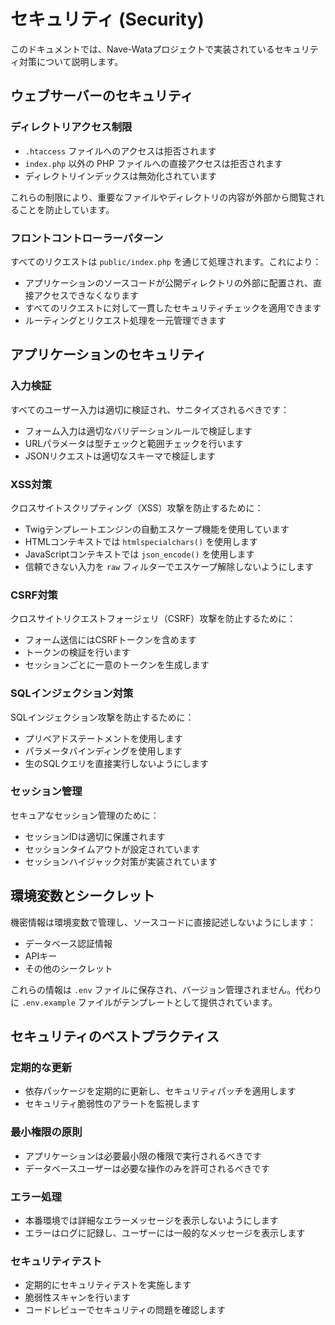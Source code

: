 # セキュリティ (Security)

このドキュメントでは、Nave-Wataプロジェクトで実装されているセキュリティ対策について説明します。

## ウェブサーバーのセキュリティ

### ディレクトリアクセス制限

- `.htaccess` ファイルへのアクセスは拒否されます
- `index.php` 以外の PHP ファイルへの直接アクセスは拒否されます
- ディレクトリインデックスは無効化されています

これらの制限により、重要なファイルやディレクトリの内容が外部から閲覧されることを防止しています。

### フロントコントローラーパターン

すべてのリクエストは `public/index.php` を通じて処理されます。これにより：

- アプリケーションのソースコードが公開ディレクトリの外部に配置され、直接アクセスできなくなります
- すべてのリクエストに対して一貫したセキュリティチェックを適用できます
- ルーティングとリクエスト処理を一元管理できます

## アプリケーションのセキュリティ

### 入力検証

すべてのユーザー入力は適切に検証され、サニタイズされるべきです：

- フォーム入力は適切なバリデーションルールで検証します
- URLパラメータは型チェックと範囲チェックを行います
- JSONリクエストは適切なスキーマで検証します

### XSS対策

クロスサイトスクリプティング（XSS）攻撃を防止するために：

- Twigテンプレートエンジンの自動エスケープ機能を使用しています
- HTMLコンテキストでは `htmlspecialchars()` を使用します
- JavaScriptコンテキストでは `json_encode()` を使用します
- 信頼できない入力を `raw` フィルターでエスケープ解除しないようにします

### CSRF対策

クロスサイトリクエストフォージェリ（CSRF）攻撃を防止するために：

- フォーム送信にはCSRFトークンを含めます
- トークンの検証を行います
- セッションごとに一意のトークンを生成します

### SQLインジェクション対策

SQLインジェクション攻撃を防止するために：

- プリペアドステートメントを使用します
- パラメータバインディングを使用します
- 生のSQLクエリを直接実行しないようにします

### セッション管理

セキュアなセッション管理のために：

- セッションIDは適切に保護されます
- セッションタイムアウトが設定されています
- セッションハイジャック対策が実装されています

## 環境変数とシークレット

機密情報は環境変数で管理し、ソースコードに直接記述しないようにします：

- データベース認証情報
- APIキー
- その他のシークレット

これらの情報は `.env` ファイルに保存され、バージョン管理されません。代わりに `.env.example` ファイルがテンプレートとして提供されています。

## セキュリティのベストプラクティス

### 定期的な更新

- 依存パッケージを定期的に更新し、セキュリティパッチを適用します
- セキュリティ脆弱性のアラートを監視します

### 最小権限の原則

- アプリケーションは必要最小限の権限で実行されるべきです
- データベースユーザーは必要な操作のみを許可されるべきです

### エラー処理

- 本番環境では詳細なエラーメッセージを表示しないようにします
- エラーはログに記録し、ユーザーには一般的なメッセージを表示します

### セキュリティテスト

- 定期的にセキュリティテストを実施します
- 脆弱性スキャンを行います
- コードレビューでセキュリティの問題を確認します